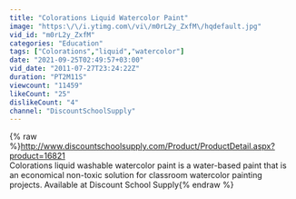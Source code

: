 ```yaml
---
title: "Colorations Liquid Watercolor Paint"
image: "https:\/\/i.ytimg.com\/vi\/m0rL2y_ZxfM\/hqdefault.jpg"
vid_id: "m0rL2y_ZxfM"
categories: "Education"
tags: ["Colorations","liquid","watercolor"]
date: "2021-09-25T02:49:57+03:00"
vid_date: "2011-07-27T23:24:22Z"
duration: "PT2M11S"
viewcount: "11459"
likeCount: "25"
dislikeCount: "4"
channel: "DiscountSchoolSupply"
---
```

{% raw %}<a rel="nofollow" target="blank" href="http://www.discountschoolsupply.com/Product/ProductDetail.aspx?product=16821">http://www.discountschoolsupply.com/Product/ProductDetail.aspx?product=16821</a><br />Colorations liquid washable watercolor paint is a  water-based paint that is an economical non-toxic solution for classroom watercolor painting projects.  Available at Discount School Supply{% endraw %}

